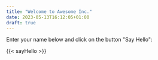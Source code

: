 ```yaml
---
title: "Welcome to Awesome Inc."
date: 2023-05-13T16:12:05+01:00
draft: true
---
```


Enter your name below and click on the button "Say Hello":

{{< sayHello >}}

